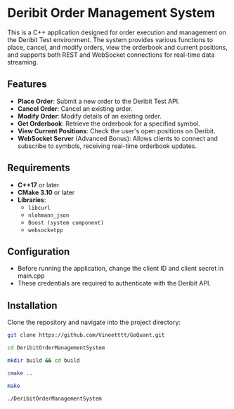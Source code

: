 # Deribit Order Management System

This is a C++ application designed for order execution and management on the Deribit Test environment. The system provides various functions to place, cancel, and modify orders, view the orderbook and current positions, and supports both REST and WebSocket connections for real-time data streaming.

## Features

- **Place Order**: Submit a new order to the Deribit Test API.
- **Cancel Order**: Cancel an existing order.
- **Modify Order**: Modify details of an existing order.
- **Get Orderbook**: Retrieve the orderbook for a specified symbol.
- **View Current Positions**: Check the user's open positions on Deribit.
- **WebSocket Server** (Advanced Bonus): Allows clients to connect and subscribe to symbols, receiving real-time orderbook updates.

## Requirements

- **C++17** or later
- **CMake 3.10** or later
- **Libraries**:
  - `libcurl`
  - `nlohmann_json`
  - `Boost (system component)`
  - `websocketpp`

## Configuration
- Before running the application, change the client ID and client secret in main.cpp
- These credentials are required to authenticate with the Deribit API.

## Installation

Clone the repository and navigate into the project directory:

```bash
git clone https://github.com/Vineetttt/GoQuant.git
```
```bash
cd DeribitOrderManagementSystem
```
```bash
mkdir build && cd build
```
```bash
cmake ..
```
```bash
make
```
```bash
./DeribitOrderManagementSystem
```

